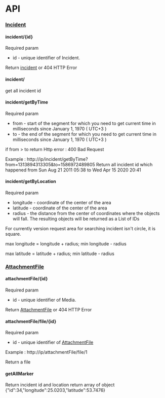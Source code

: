 API
====== 
### [Incident](https://github.com/ilyukou/beldtp-api/tree/master/docs/entity/INCIDENT.md)
#### incident/{id}
Required param
* id -  unique identifier of Incident.

Return [incident](https://github.com/ilyukou/beldtp-api/tree/master/docs/entity/INCIDENT.md) or 404 HTTP Error

#### incident/
get all incident id

#### incident/getByTime
Required param 
* from - start of the segment for which you need to get current time in milliseconds since January 1, 1970 ( UTC+3 )
* to  - the end of the segment for which you need to get current time in milliseconds since January 1, 1970 ( UTC+3 )

if from > to return Http error : 400 Bad Request

Example : http://ip/incident/getByTime?from=1313894313305&to=1586972489805
Return all incident id which happened from Sun Aug 21 2011 05:38 to Wed Apr 15 2020 20:41


#### incident/getByLocation
Required param
*  longitude - coordinate of the center of the area
*  latitude - coordinate of the center of the area
*  radius - the distance from the center of coordinates where the objects will fall. The resulting objects will be returned as a List of IDs

For currently version request area for searching incident isn't circle, it is square. 

max longitude = longitude + radius; min longitude - radius

max latitude = latitude + radius; min latitude - radius

### [AttachmentFile](https://github.com/ilyukou/beldtp-api/tree/master/docs/entity/MEDIA.md)
#### attachmentFile/{id}
Required param
* id -  unique identifier of Media.

Return [AttachmentFile](https://github.com/ilyukou/beldtp-api/tree/master/docs/entity/MEDIA.md) or 404 HTTP Error

#### attachmentFile/file/{id}
Required param 
* id - unique identifier of [AttachmentFile](https://github.com/ilyukou/beldtp-api/tree/master/docs/entity/MEDIA.md)

Example : http://ip/attachmentFile/file/1

Return a file 

#### getAllMarker
Return incident id and location
return array of object {"id":34,"longitude":25.0203,"latitude":53.7476}